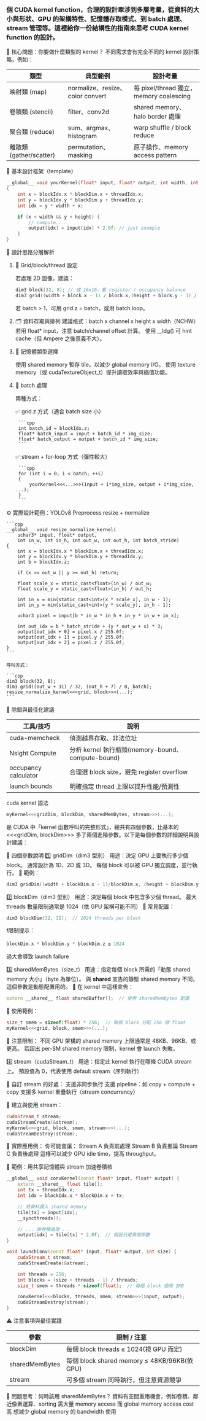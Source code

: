 ### 個 CUDA kernel function，合理的設計牽涉到多層考量，從資料的大小與形狀、GPU 的架構特性、記憶體存取模式、到 batch 處理、stream 管理等。這裡給你一份結構性的指南來思考 CUDA kernel function 的設計。

🔧 核心問題：你要做什麼類型的 kernel？
    不同需求會有完全不同的 kernel 設計策略，例如：

| 類型                    | 典型範例                         | 設計考量                                |
| ----------------------- | -------------------------------- | --------------------------------------- |
| 映射類 (map)            | normalize、resize、color convert | 每 pixel/thread 獨立，memory coalescing |
| 卷積類 (stencil)        | filter、conv2d                   | shared memory、halo border 處理         |
| 聚合類 (reduce)         | sum、argmax、histogram           | warp shuffle / block reduce             |
| 離散類 (gather/scatter) | permutation、masking             | 原子操作、memory access pattern         |

🧩 基本設計框架（template）

```cpp
__global__ void yourKernel(float* input, float* output, int width, int height, ...)
{
    int x = blockIdx.x * blockDim.x + threadIdx.x;
    int y = blockIdx.y * blockDim.y + threadIdx.y;
    int idx = y * width + x;

    if (x < width && y < height) {
        // compute...
        output[idx] = input[idx] * 2.0f; // just example
    }
}
```

🧠 設計思路分層解析

1. 🚦 Grid/block/thread 設定

    若處理 2D 圖像，建議：

    ```cpp
    dim3 block(32, 8); // 或 16x16，看 register / occupancy balance
    dim3 grid((width + block.x - 1) / block.x,(height + block.y - 1) / block.y);
    ```

    若 batch > 1，可用 grid.z = batch，或用 batch loop。

2. 🗂️ 資料存取與排列
    建議格式：batch x channel x height x width（NCHW）
    若用 float* input，注意 batch/channel offset 計算。
    使用 __ldg() 可 hint cache（但 Ampere 之後意義不大）。

3. 🧠 記憶體類型選擇

    使用 shared memory 暫存 tile，以減少 global memory I/O。
    使用 texture memory（或 cudaTextureObject_t）提升讀取效率與插值功能。

4. 🧮 batch 處理

    兩種方式：

    ✅ grid.z 方式（適合 batch size 小）

        ```cpp
        int batch_id = blockIdx.z;
        float* batch_input = input + batch_id * img_size;
        float* batch_output = output + batch_id * img_size;
        ```

    ✅ stream + for-loop 方式（彈性較大）

        ```cpp
        for (int i = 0; i < batch; ++i)
        {
            yourKernel<<<...>>>(input + i*img_size, output + i*img_size, ...);
        }
        ```

⚙️ 實際設計範例：YOLOv8 Preprocess resize + normalize

    ```cpp
    __global__ void resize_normalize_kernel(
        uchar3* input, float* output,
        int in_w, int in_h, int out_w, int out_h, int batch_stride)
    {
        int x = blockIdx.x * blockDim.x + threadIdx.x;
        int y = blockIdx.y * blockDim.y + threadIdx.y;
        int b = blockIdx.z;

        if (x >= out_w || y >= out_h) return;

        float scale_x = static_cast<float>(in_w) / out_w;
        float scale_y = static_cast<float>(in_h) / out_h;

        int in_x = min(static_cast<int>(x * scale_x), in_w - 1);
        int in_y = min(static_cast<int>(y * scale_y), in_h - 1);

        uchar3 pixel = input[b * in_w * in_h + in_y * in_w + in_x];

        int out_idx = b * batch_stride + (y * out_w + x) * 3;
        output[out_idx + 0] = pixel.x / 255.0f;
        output[out_idx + 1] = pixel.y / 255.0f;
        output[out_idx + 2] = pixel.z / 255.0f;
    }
    ```

    呼叫方式：

    ```cpp
    dim3 block(32, 8);
    dim3 grid((out_w + 31) / 32, (out_h + 7) / 8, batch);
    resize_normalize_kernel<<<grid, block>>>(...);
    ```

🧪 除錯與最佳化建議

| 工具/技巧            | 說明                                              |
| -------------------- | ------------------------------------------------- |
| cuda-memcheck        | 偵測越界存取、非法位址                            |
| Nsight Compute       | 分析 kernel 執行瓶頸(memory-bound、compute-bound) |
| occupancy calculator | 合理選 block size，避免 register overflow         |
| launch bounds        | 明確指定 thread 上限以提升性能/預測性             |



cuda kernel 語法

```cpp
myKernel<<<gridDim, blockDim, sharedMemBytes, stream>>>(...);
```

是 CUDA 中「kernel 函數呼叫的完整形式」，總共有四個參數，比基本的 <<<gridDim, blockDim>>> 多了兩個進階參數。以下是每個參數的詳細說明與設計建議：

🔧 四個參數說明
1️⃣ gridDim（dim3 型別）
用途：決定 GPU 上要執行多少個 block。
通常設計為 1D、2D 或 3D。
每個 block 可以被 GPU 獨立調度，並行執行。
📌 範例：

```cpp
dim3 gridDim((width + blockDim.x - 1)/blockDim.x, (height + blockDim.y - 1)/blockDim.y);
```

2️⃣ blockDim（dim3 型別）
用途：決定每個 block 中包含多少個 thread。
最大 threads 數量限制通常是 1024（依 GPU 架構可能不同）
📌 常見配置：

```cpp
dim3 blockDim(32, 32);  // 1024 threads per block
```

❗限制提示：

```cpp
blockDim.x * blockDim.y * blockDim.z ≤ 1024
```

過大會導致 launch failure

3️⃣ sharedMemBytes（size_t）
用途：指定每個 block 所需的「動態 shared memory 大小」（byte 為單位）。
與 __shared__ 宣告的靜態 shared memory 不同，這個參數是動態配置用的。
🧠 在 kernel 中這樣宣告：

```cpp
extern __shared__ float sharedBuffer[];  // 使用 sharedMemBytes 配置
```

📌 使用範例：

```cpp
size_t smem = sizeof(float) * 256;  // 每個 block 分配 256 個 float
myKernel<<<grid, block, smem>>>(...);
```

🚨 注意限制：
不同 GPU 架構的 shared memory 上限通常是 48KB、96KB、或更高。
若超出 per-SM shared memory 限制，kernel 會 launch 失敗。

4️⃣ stream（cudaStream_t）
用途：指定此 kernel 執行在哪條 CUDA stream 上。
預設值為 0，代表使用 default stream（序列執行）

📌 自訂 stream 的好處：
支援非同步執行
支援 pipeline：如 copy + compute + copy
支援多 kernel 重疊執行（stream concurrency）

🔧 建立與使用 stream：

```cpp
cudaStream_t stream;
cudaStreamCreate(&stream);
myKernel<<<grid, block, smem, stream>>>(...);
cudaStreamDestroy(stream);
```

🚩 實際應用例：
你可能會讓：
Stream A 負責前處理
Stream B 負責推論
Stream C 負責後處理
這樣可以減少 GPU idle time，提高 throughput。

🧪 範例：用共享記憶體與 stream 加速卷積核

```cpp
__global__ void convKernel(const float* input, float* output) {
    extern __shared__ float tile[];
    int tx = threadIdx.x;
    int idx = blockIdx.x * blockDim.x + tx;

    // 將資料讀入 shared memory
    tile[tx] = input[idx];
    __syncthreads();

    // ... 做卷積處理 ...
    output[idx] = tile[tx] * 2.0f;  // 假設只是乘個係數
}

void launchConv(const float* input, float* output, int size) {
    cudaStream_t stream;
    cudaStreamCreate(&stream);

    int threads = 256;
    int blocks = (size + threads - 1) / threads;
    size_t smem = threads * sizeof(float);  // 每個 block 使用 1KB

    convKernel<<<blocks, threads, smem, stream>>>(input, output);
    cudaStreamDestroy(stream);
}
```

⚠️ 注意事項與最佳實踐

| 參數           | 限制 / 注意                                  |
| -------------- | -------------------------------------------- |
| blockDim       | 每個 block threads ≤ 1024(視 GPU 而定)       |
| sharedMemBytes | 每個 block shared memory ≤ 48KB/96KB(依 GPU) |
| stream         | 可多個 stream 同時執行，但注意資源競爭       |

🧠 問題思考：何時該用 sharedMemBytes？
資料有空間重用機會，例如卷積、鄰近像素運算、sorting
需大量 memory access 而 global memory access cost 高
想減少 global memory 的 bandwidth 使用

